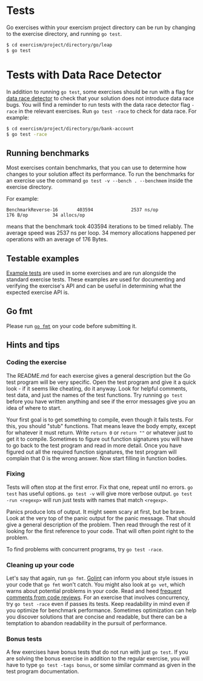 # Tests

Go exercises within your exercism project directory can be run by changing to the exercise directory, and running `go test`.

```bash
$ cd exercism/project/directory/go/leap
$ go test
```

# Tests with Data Race Detector

In addition to running `go test`, some exercises should be run with a flag for [data race detector](https://go.dev/doc/articles/race_detector) to check that your solution does not introduce data race bugs. You will find a reminder to run tests with the data race detector flag `-race` in the relevant exercises. Run `go test -race` to check for data race. For example:

```bash
$ cd exercism/project/directory/go/bank-account
$ go test -race
```

## Running benchmarks

Most exercises contain benchmarks, that you can use to determine how changes to your solution affect its performance. To run the benchmarks for an exercise use the command `go test -v --bench . --benchmem` inside the exercise directory.

For example:
```
BenchmarkReverse-16       403594              2537 ns/op             176 B/op         34 allocs/op
```
means that the benchmark took 403594 iterations to be timed reliably. The average speed was 2537 ns per loop.
34 memory allocations happened per operations with an average of 176 Bytes.

## Testable examples

[Example tests](https://blog.golang.org/examples) are used in some exercises and
are run alongside the standard exercise tests. These examples are used for
documenting and verifying the exercise's API and can be useful in determining
what the expected exercise API is.

## Go fmt

Please run [`go fmt`](http://blog.golang.org/go-fmt-your-code) on your code before submitting it.

## Hints and tips

### Coding the exercise

The README.md for each exercise gives a general description but the Go test program will be very specific.  Open the test program and give it a quick look - if it seems like cheating, do it anyway.  Look for helpful comments, test data, and just the names of the test functions.  Try running `go test` before you have written anything and see if the error messages give you an idea of where to start.

Your first goal is to get something to compile, even though it fails tests.  For this, you should "stub" functions.  That means leave the body empty, except for whatever it must return.  Write `return 0` or `return ""` or whatever just to get it to compile.  Sometimes to figure out function signatures you will have to go back to the test program and read in more detail.  Once you have figured out all the required function signatures, the test program will complain that 0 is the wrong answer.  Now start filling in function bodies.

### Fixing

Tests will often stop at the first error.  Fix that one, repeat until no errors.  `go test` has useful options.  `go test -v` will give more verbose output. `go test -run <regexp>` will run just tests with names that match `<regexp>`.

Panics produce lots of output.  It might seem scary at first, but be brave.  Look at the very top of the panic output for the panic message.  That should give a general description of the problem.  Then read through the rest of it looking for the first reference to your code.  That will often point right to the problem.

To find problems with concurrent programs, try `go test -race`.

### Cleaning up your code

Let's say that again, run `go fmt`.
[Golint](https://github.com/golang/lint) can inform you about style issues in your code that `go fmt` won't catch.
You might also look at `go vet`, which warns about potential problems in your code.
Read and heed [frequent comments from code reviews](https://code.google.com/p/go-wiki/wiki/CodeReviewComments).
For an exercise that involves concurrency, try `go test -race` even if passes its tests.
Keep readability in mind even if you optimize for benchmark performance.  Sometimes optimization can help you discover solutions that are concise and readable, but there can be a temptation to abandon readability in the pursuit of performance.

### Bonus tests

A few exercises have bonus tests that do not run with just `go test`.  If you are solving the bonus exercise in addition to the regular exercise, you will have to type `go test -tags bonus`, or some similar command as given in the test program documentation.
